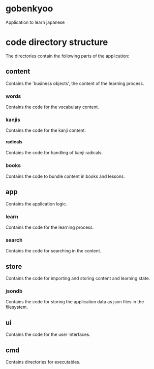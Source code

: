 # gobenkyoo
Application to learn japanese

# code directory structure
The directories contain the following parts of the application:

## content
Contains the 'business objects', the content of the learning process.

### words
Contains the code for the vocabulary content.

### kanjis
Contains the code for the kanji content.

#### radicals
Contains the code for handling of kanji radicals.

### books
Contains the code to bundle content in books and lessons.

## app
Contains the application logic.

### learn
Contains the code for the learning process.

### search
Contains the code for searching in the content.

## store
Contains the code for importing and storing content and learning state.

### jsondb
Contains the code for storing the application data as json files
in the filesystem.

## ui
Contains the code for the user interfaces.

## cmd
Contains directories for executables.

